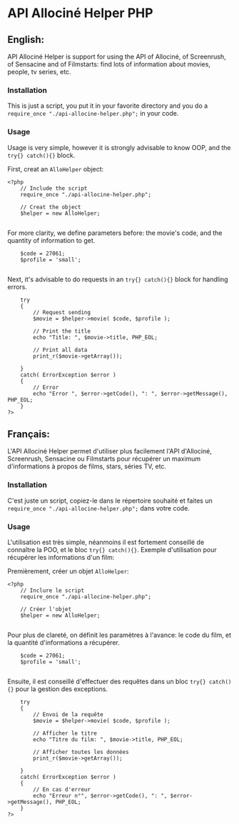 API Allociné Helper PHP
=======================

English:
--------

API Allociné Helper is support for using the API of Allociné, of Screenrush, of Sensacine and of Filmstarts: find lots of information about movies, people, tv series, etc.

### Installation

This is just a script, you put it in your favorite directory and you do a `require_once "./api-allocine-helper.php";` in your code.

### Usage

Usage is very simple, however it is strongly advisable to know OOP, and the `try{} catch(){}` block.

First, creat an `AlloHelper` object:

```
<?php
    // Include the script
    require_once "./api-allocine-helper.php";
    
    // Creat the object
    $helper = new AlloHelper;
    
```

For more clarity, we define parameters before: the movie's code, and the quantity of information to get.

```
    $code = 27061;
    $profile = 'small';
    
```

Next, it's advisable to do requests in an `try{} catch(){}` block for handling errors.

```
    try
    {
        // Request sending
        $movie = $helper->movie( $code, $profile );
        
        // Print the title
        echo "Title: ", $movie->title, PHP_EOL;
        
        // Print all data
        print_r($movie->getArray());
        
    }
    catch( ErrorException $error )
    {
        // Error
        echo "Error ", $error->getCode(), ": ", $error->getMessage(), PHP_EOL;
    }
?>
```

Français:
---------

L'API Allociné Helper permet d'utiliser plus facilement l'API d'Allociné, Screenrush, Sensacine ou Filmstarts pour récupérer un maximum d'informations à propos de films, stars, séries TV, etc.

### Installation

C'est juste un script, copiez-le dans le répertoire souhaité et faites un `require_once "./api-allocine-helper.php";` dans votre code.

### Usage

L'utilisation est très simple, néanmoins il est fortement conseillé de connaître la POO, et le bloc `try{} catch(){}`.
Exemple d'utilisation pour récupérer les informations d'un film:

Premièrement, créer un objet `AlloHelper`:

```
<?php
    // Inclure le script
    require_once "./api-allocine-helper.php";
    
    // Créer l'objet
    $helper = new AlloHelper;
    
```

Pour plus de clareté, on définit les paramètres à l'avance: le code du film, et la quantité d'informations a récupérer.

```
    $code = 27061;
    $profile = 'small';
    
```

Ensuite, il est conseillé d'effectuer des requêtes dans un bloc `try{} catch(){}` pour la gestion des exceptions.

```
    try
    {
        // Envoi de la requête
        $movie = $helper->movie( $code, $profile );
        
        // Afficher le titre
        echo "Titre du film: ", $movie->title, PHP_EOL;
        
        // Afficher toutes les données
        print_r($movie->getArray());
        
    }
    catch( ErrorException $error )
    {
        // En cas d'erreur
        echo "Erreur n°", $error->getCode(), ": ", $error->getMessage(), PHP_EOL;
    }
?>
```
